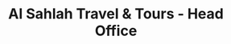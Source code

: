---
title: "Al Sahlah Travel & Tours - Head Office"
url: /karachi/al-sahlah-travel-and-tours-head-office/
shop: travel agency
---